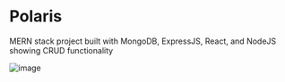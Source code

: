 ﻿# Polaris
MERN stack project built with MongoDB, ExpressJS, React, and NodeJS showing CRUD functionality 

![image](https://github.com/bartswierz/employee-records/assets/100662080/4164178d-e221-4663-b585-adf42f7cf3d9)
